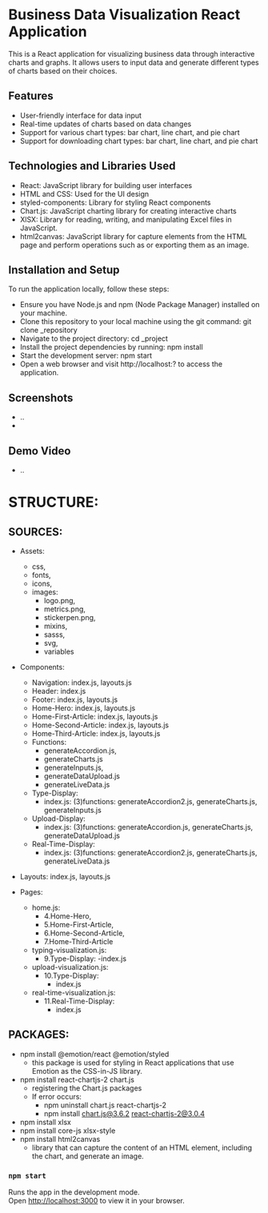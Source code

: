 # Business Data Visualization React Application

This is a React application for visualizing business data through interactive charts and graphs. It allows users to input data and generate different types of charts based on their choices.

## Features
- User-friendly interface for data input
- Real-time updates of charts based on data changes
- Support for various chart types: bar chart, line chart, and pie chart
- Support for downloading chart types: bar chart, line chart, and pie chart

## Technologies and Libraries Used
- React: JavaScript library for building user interfaces
- HTML and CSS: Used for the UI design
- styled-components: Library for styling React components
- Chart.js: JavaScript charting library for creating interactive charts
- XlSX: Library for reading, writing, and manipulating Excel files in JavaScript.
- html2canvas: JavaScript library for capture elements from the HTML page and perform operations such as or exporting them as an image.

## Installation and Setup
To run the application locally, follow these steps:
  - Ensure you have Node.js and npm (Node Package Manager) installed on your machine.
  - Clone this repository to your local machine using the git command: git clone _repository
  - Navigate to the project directory: cd _project
  - Install the project dependencies by running: npm install
  - Start the development server: npm start
  - Open a web browser and visit http://localhost:? to access the application.

## Screenshots
- ..
-

## Demo Video
- ..

# STRUCTURE:
## SOURCES:

 - Assets: 
 	- css, 
 	- fonts, 
 	- icons, 
 	- images: 
 		- logo.png, 
 		- metrics.png, 
 		- stickerpen.png, 
 		- mixins, 
 		- sasss, 
 		- svg, 
 		- variables
 
 - Components: 
	- Navigation: index.js, layouts.js
	- Header: index.js
	- Footer: index.js, layouts.js
	- Home-Hero: index.js, layouts.js
	- Home-First-Article: index.js, layouts.js
	- Home-Second-Article: index.js, layouts.js
	- Home-Third-Article: index.js, layouts.js
	- Functions: 
		- generateAccordion.js, 
		- generateCharts.js
		- generateInputs.js, 
		- generateDataUpload.js
		- generateLiveData.js
	- Type-Display: 
		- index.js: (3)functions: generateAccordion2.js, generateCharts.js, generateInputs.js
	- Upload-Display: 
		- index.js: (3)functions: generateAccordion.js, generateCharts.js, generateDataUpload.js
	- Real-Time-Display: 
		- index.js: (3)functions: generateAccordion2.js, generateCharts.js, generateLiveData.js
	
 - Layouts: index.js, layouts.js
 
 - Pages:
	- home.js: 
		- 4.Home-Hero, 
		- 5.Home-First-Article, 
		- 6.Home-Second-Article, 
		- 7.Home-Third-Article
	- typing-visualization.js: 
		- 9.Type-Display: 
			-index.js
	- upload-visualization.js: 
		- 10.Type-Display: 
			- index.js
	- real-time-visualization.js: 
		- 11.Real-Time-Display: 
			- index.js

## PACKAGES:
 - npm install @emotion/react @emotion/styled 
 	- this package is used for styling in React applications that use Emotion as the CSS-in-JS library.
 - npm install react-chartjs-2 chart.js
 	- registering the Chart.js packages
 	- If error occurs: 
 		- npm uninstall chart.js react-chartjs-2
		- npm install chart.js@3.6.2 react-chartjs-2@3.0.4
 - npm install xlsx
 - npm install core-js xlsx-style
 - npm install html2canvas
 	- library that can capture the content of an HTML element, including the chart, and generate an image.


### `npm start`

Runs the app in the development mode.\
Open [http://localhost:3000](http://localhost:3000) to view it in your browser.
